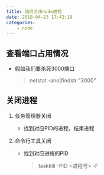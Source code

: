 ```yaml
---
title: 如何关闭node进程
date: 2018-04-23 17:42:19
categories:
    - node
---
```


## 查看端口占用情况

- 假如我们要杀死3000端口

    > netstat -ano|findstr "3000"

## 关闭进程

1. 任务管理器关闭
    - 找到对应PID的进程，结束进程

2. 命令行工具关闭
    - 找到对应进程的PID
    
        > taskkill -PID <进程号> -F


